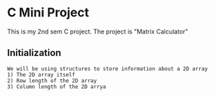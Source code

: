 # C Mini Project 

This is my 2nd sem C project.
The project is "Matrix Calculator"

## Initialization

	We will be using structures to store information about a 2D array 
	1) The 2D array itself 
	2) Row length of the 2D array 
	3) Column length of the 2D arrya
